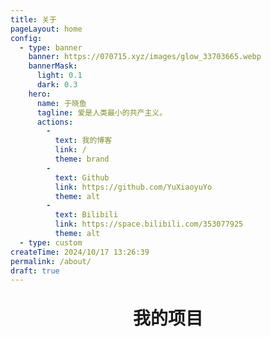 ```yaml
---
title: 关于
pageLayout: home
config:
  - type: banner
    banner: https://070715.xyz/images/glow_33703665.webp
    bannerMask:
      light: 0.1
      dark: 0.3
    hero:
      name: 于晓鱼
      tagline: 爱是人类最小的共产主义。
      actions:
        -
          text: 我的博客
          link: /
          theme: brand
        -
          text: Github
          link: https://github.com/YuXiaoyuYo
          theme: alt
        -
          text: Bilibili
          link: https://space.bilibili.com/353077925
          theme: alt
  - type: custom
createTime: 2024/10/17 13:26:39
permalink: /about/
draft: true
---
```


<script setup>
  import RepoCard from 'vuepress-theme-plume/features/RepoCard.vue'
</script>

<h1 style="text-align: center;margin: 32px 0 32px">我的项目</h1>

<CardGrid>
  <RepoCard repo="YuXiaoyuYo/yuxiaoyu-blog" />
  <RepoCard repo="YuXiaoyuYo/yuxiaoyuyo.github.io" />
</CardGrid>